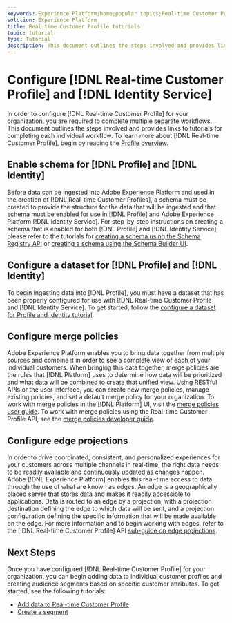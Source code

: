 ```yaml
---
keywords: Experience Platform;home;popular topics;Real-time Customer Profile;Identity Service;
solution: Experience Platform
title: Real-time Customer Profile tutorials
topic: tutorial
type: Tutorial
description: This document outlines the steps involved and provides links to tutorials for completing each individual workflow.
---
```


# Configure [!DNL Real-time Customer Profile] and [!DNL Identity Service]

In order to configure [!DNL Real-time Customer Profile] for your organization, you are required to complete multiple separate workflows. This document outlines the steps involved and provides links to tutorials for completing each individual workflow. To learn more about [!DNL Real-time Customer Profile], begin by reading the [Profile overview](../profile/home.md).

## Enable schema for [!DNL Profile] and [!DNL Identity]

Before data can be ingested into Adobe Experience Platform and used in the creation of [!DNL Real-time Customer Profiles], a schema must be created to provide the structure for the data that will be ingested and that schema must be enabled for use in [!DNL Profile] and Adobe Experience Platform [!DNL Identity Service]. For step-by-step instructions on creating a schema that is enabled for both [!DNL Profile] and [!DNL Identity Service], please refer to the tutorials for [creating a schema using the Schema Registry API](../xdm/tutorials/create-schema-api.md) or [creating a schema using the Schema Builder UI](../xdm/tutorials/create-schema-ui.md).

## Configure a dataset for [!DNL Profile] and [!DNL Identity]

To begin ingesting data into [!DNL Profile], you must have a dataset that has been properly configured for use with [!DNL Real-time Customer Profile] and [!DNL Identity Service]. To get started, follow the [configure a dataset for Profile and Identity tutorial](../profile/tutorials/dataset-configuration.md).

## Configure merge policies

Adobe Experience Platform enables you to bring data together from multiple sources and combine it in order to see a complete view of each of your individual customers. When bringing this data together, merge policies are the rules that [!DNL Platform] uses to determine how data will be prioritized and what data will be combined to create that unified view. Using RESTful APIs or the user interface, you can create new merge policies, manage existing policies, and set a default merge policy for your organization. To work with merge policies in the [!DNL Platform] UI, visit the [merge policies user guide](../profile/ui/merge-policies.md). To work with merge policies using the Real-time Customer Profile API, see the [merge policies developer guide](../profile/api/merge-policies.md).

## Configure edge projections

In order to drive coordinated, consistent, and personalized experiences for your customers across multiple channels in real-time, the right data needs to be readily available and continuously updated as changes happen. Adobe [!DNL Experience Platform] enables this real-time access to data through the use of what are known as edges. An edge is a geographically placed server that stores data and makes it readily accessible to applications. Data is routed to an edge by a projection, with a projection destination defining the edge to which data will be sent, and a projection configuration defining the specific information that will be made available on the edge. For more information and to begin working with edges, refer to the [!DNL Real-time Customer Profile] API [sub-guide on edge projections](../profile/api/edge-projections.md).

## Next Steps

Once you have configured [!DNL Real-time Customer Profile] for your organization, you can begin adding data to individual customer profiles and creating audience segments based on specific customer attributes. To get started, see the following tutorials:

* [Add data to Real-time Customer Profile](../profile/tutorials/add-profile-data.md)  
* [Create a segment](../segmentation/tutorials/create-a-segment.md)